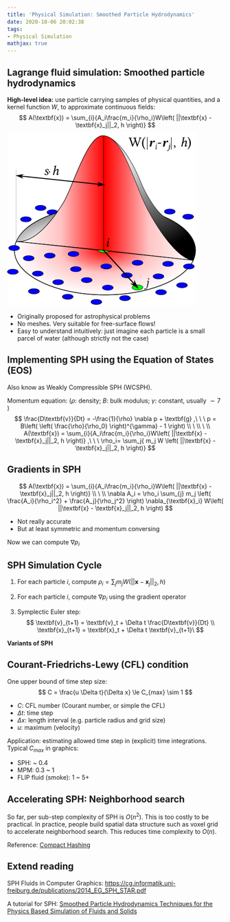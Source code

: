 ```yaml
---
title: 'Physical Simulation: Smoothed Particle Hydrodynamics'
date: 2020-10-06 20:02:38
tags:
- Physical Simulation
mathjax: true
---
```


## Lagrange fluid simulation: Smoothed particle hydrodynamics

**High-level idea:** use particle carrying samples of physical quantities, and a kernel function $W$, to approximate continuous fields:
$$
A(\textbf{x}) = \sum_{i}{A_i\frac{m_i}{\rho_i}W\left( ||\textbf{x} - \textbf{x}_j||_2, h \right)}
$$
![SPH particles and their kernel](/images/SPHInterpolationColorsVerbose.svg.png)



- Originally proposed for astrophysical problems
- No meshes. Very suitable for free-surface flows!
- Easy to understand intuitively: just imagine each particle is a small parcel of water (although strictly not the case)



## Implementing SPH using the Equation of States (EOS)

Also know as Weakly Compressible SPH (WCSPH).

Momentum equation: ($\rho$: density; $B$: bulk modulus; $\gamma$: constant, usually $\sim 7$ )
$$
\frac{D\textbf{v}}{Dt} = -\frac{1}{\rho} \nabla p + \textbf{g}
,\ \ \ 
p = B\left( \left( \frac{\rho}{\rho_0} \right)^{\gamma} - 1 \right)
\\
\ 
\\
\
\\
A(\textbf{x}) = \sum_{i}{A_i\frac{m_i}{\rho_i}W\left( ||\textbf{x} - \textbf{x}_j||_2, h \right)}
,\ \ \ 
\rho_i= \sum_j{ m_j W \left( ||\textbf{x} - \textbf{x}_j||_2, h \right)}
$$



## Gradients in SPH

$$
A(\textbf{x}) = \sum_{i}{A_i\frac{m_i}{\rho_i}W\left( ||\textbf{x} - \textbf{x}_j||_2, h \right)}
\\
\
\\
\nabla A_i = \rho_i \sum_{j} m_j \left( \frac{A_i}{\rho_i^2} + \frac{A_j}{\rho_j^2} \right) \nabla_{\textbf{x}_i} W\left( ||\textbf{x} - \textbf{x}_j||_2, h \right)
$$

- Not really accurate
- But at least symmetric and momentum conversing

Now we can compute $\nabla p_i$



## SPH Simulation Cycle

1. For each particle $i$, compute $\rho_i= \sum_j{ m_j W \left( ||\textbf{x} - \textbf{x}_j||_2, h \right)}$

2. For each particle $i$, compute $\nabla p_i$ using the gradient operator

3. Symplectic Euler step:
   $$
   \textbf{v}_{t+1} = \textbf{v}_t + \Delta t \frac{D\textbf{v}}{Dt}
   \\
   \textbf{x}_{t+1} = \textbf{x}_t + \Delta t \textbf{v}_{t+1}\
   $$



**Variants of SPH**





## Courant-Friedrichs-Lewy (CFL) condition

One upper bound of time step size:
$$
C = \frac{u \Delta t}{\Delta x} \le C_{max} \sim 1
$$

- $C$: CFL number (Courant number, or simple the CFL)
- $\Delta t$: time step
- $\Delta x$: length interval (e.g. particle radius and grid size)
- $u$: maximum (velocity)

Application: estimating allowed time step in (explicit) time integrations. Typical $C_{max}$ in graphics:

- SPH: ~ 0.4
- MPM: 0.3 ~ 1
- FLIP fluid (smoke): 1 ~ 5+



## Accelerating SPH: Neighborhood search

So far, per sub-step complexity of SPH is $O(n^2)$. This is too costly to be practical. In practice, people build spatial data structure such as voxel grid to accelerate neighborhood search. This reduces time complexity to $O(n)$.



Reference: [Compact Hashing](https://github.com/InteractiveComputerGraphics/CompactNSearch)



## Extend reading

SPH Fluids in Computer Graphics: https://cg.informatik.uni-freiburg.de/publications/2014_EG_SPH_STAR.pdf

A tutorial for SPH: [Smoothed Particle Hydrodynamics Techniques for the Physics Based Simulation of Fluids and Solids](https://interactivecomputergraphics.github.io/SPH-Tutorial/)